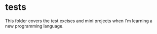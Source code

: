 # tests
This folder covers the test excises and mini projects when I'm learning a new programming language.
